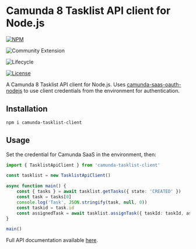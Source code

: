 # Camunda 8 Tasklist API client for Node.js

[![NPM](https://nodei.co/npm/camunda-tasklist-client.png)](https://npmjs.org/package/camunda-tasklist-client)

![Community Extension](https://img.shields.io/badge/Community%20Extension-An%20open%20source%20community%20maintained%20project-FF4700)

![Lifecycle](https://img.shields.io/badge/Lifecycle-Stable-brightgreen)

[![License](https://img.shields.io/badge/License-Apache%202.0-blue.svg)](https://opensource.org/licenses/Apache-2.0)

A Camunda 8 Tasklist API client for Node.js. Uses [camunda-saas-oauth-nodejs](https://github.com/camunda-community-hub/camunda-saas-oauth-nodejs) to use client credentials from the environment for authentication.

## Installation

```
npm i camunda-tasklist-client
```

## Usage

Set the credential for Camunda SaaS in the environment, then:

```typescript
import { TasklistApiClient } from 'camunda-tasklist-client'

const tasklist = new TasklistApiClient()

async function main() {
    const { tasks } = await tasklist.getTasks({ state: 'CREATED' })
    const task = tasks[0]
    console.log('Task', JSON.stringify(task, null, 0))
    const taskid = task.id
    const assignedTask = await tasklist.assignTask({ taskId: taskId, assignee: 'jwulf', allowOverrideAssignment: false })
}

main()
```

Full API documentation available [here](https://camunda-community-hub.github.io/tasklist-client-node-js/).
